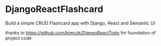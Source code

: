 # DjangoReactFlashcard
Build a simple CRUD Flashcard app with Django, React and Semantic UI


thanks to https://github.com/kjmczk/DjangoReactTodo for foundation of project code